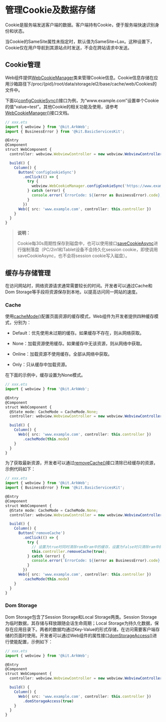 # 管理Cookie及数据存储
<!--Kit: ArkWeb-->
<!--Subsystem: ArkWeb-->
<!--Owner: @aohui-->
<!--SE: @yaomingliu-->
<!--TSE: @ghiker-->

Cookie是服务端发送客户端的数据。客户端持有Cookie，便于服务端快速识别身份和状态。

当Cookie的SameSite属性未指定时，默认值为SameSite=Lax。这种设置下，Cookie仅在用户导航到其源站点时发送，不会在跨站请求中发送。

## Cookie管理

Web组件提供[WebCookieManager](../reference/apis-arkweb/arkts-apis-webview-WebCookieManager.md)类来管理Cookie信息。Cookie信息存储在应用沙箱路径下/proc/{pid}/root/data/storage/el2/base/cache/web/Cookies的文件中。

下面以[configCookieSync()](../reference/apis-arkweb/arkts-apis-webview-WebCookieManager.md#configcookiesync11)接口为例，为“www\.example.com”设置单个Cookie的值“value=test”。其他Cookie的相关功能及使用，请参考[WebCookieManager()](../reference/apis-arkweb/arkts-apis-webview-WebCookieManager.md)接口文档。


```ts
// xxx.ets
import { webview } from '@kit.ArkWeb';
import { BusinessError } from '@kit.BasicServicesKit';

@Entry
@Component
struct WebComponent {
  controller: webview.WebviewController = new webview.WebviewController();

  build() {
    Column() {
      Button('configCookieSync')
        .onClick(() => {
          try {
            webview.WebCookieManager.configCookieSync('https://www.example.com', 'value=test');
          } catch (error) {
            console.error(`ErrorCode: ${(error as BusinessError).code},  Message: ${(error as BusinessError).message}`);
          }
        })
      Web({ src: 'www.example.com', controller: this.controller })
    }
  }
}
```

> **说明：**
>
> Cookie每30s周期性保存到磁盘中，也可以使用接口[saveCookieAsync](../reference/apis-arkweb/arkts-apis-webview-WebCookieManager.md#savecookieasync)进行强制落盘（PC/2in1和Tablet设备不会持久化session cookie，即使调用saveCookieAsync，也不会将session cookie写入磁盘）。

## 缓存与存储管理

在访问网站时，网络资源请求通常需要较长的时间。开发者可以通过Cache和Dom Storage等手段将资源保存到本地，以提高访问同一网站的速度。


### Cache

使用[cacheMode()](../reference/apis-arkweb/arkts-basic-components-web-attributes.md#cachemode)配置页面资源的缓存模式，Web组件为开发者提供四种缓存模式，分别为：

- Default：优先使用未过期的缓存。如果缓存不存在，则从网络获取。

- None：加载资源使用缓存。如果缓存中无该资源，则从网络中获取。

- Online：加载资源不使用缓存。全部从网络中获取。

- Only：只从缓存中加载资源。


在下面的示例中，缓存设置为None模式。



```ts
// xxx.ets
import { webview } from '@kit.ArkWeb';

@Entry
@Component
struct WebComponent {
  @State mode: CacheMode = CacheMode.None;
  controller: webview.WebviewController = new webview.WebviewController();

  build() {
    Column() {
      Web({ src: 'www.example.com', controller: this.controller })
        .cacheMode(this.mode)
    }
  }
}
```


为了获取最新资源，开发者可以通过[removeCache()](../reference/apis-arkweb/arkts-apis-webview-WebviewController.md#removecache)接口清除已经缓存的资源，示例代码如下：

```ts
// xxx.ets
import { webview } from '@kit.ArkWeb';
import { BusinessError } from '@kit.BasicServicesKit';

@Entry
@Component
struct WebComponent {
  @State mode: CacheMode = CacheMode.None;
  controller: webview.WebviewController = new webview.WebviewController();

  build() {
    Column() {
      Button('removeCache')
        .onClick(() => {
          try {
            // 设置为true时同时清除rom和ram中的缓存，设置为false时只清除ram中的缓存
            this.controller.removeCache(true);
          } catch (error) {
            console.error(`ErrorCode: ${(error as BusinessError).code},  Message: ${(error as BusinessError).message}`);
          }
        })
      Web({ src: 'www.example.com', controller: this.controller })
        .cacheMode(this.mode)
    }
  }
}
```


### Dom Storage

Dom Storage包含了Session Storage和Local Storage两类。Session Storage为临时数据，其存储与释放跟随会话生命周期；Local Storage为持久化数据，保存在应用目录下。两者的数据均通过Key-Value的形式存储，在访问需要客户端存储的页面时使用。开发者可以通过Web组件的属性接口[domStorageAccess()](../reference/apis-arkweb/arkts-basic-components-web-attributes.md#domstorageaccess)进行使能配置，示例如下：



```ts
// xxx.ets
import { webview } from '@kit.ArkWeb';

@Entry
@Component
struct WebComponent {
  controller: webview.WebviewController = new webview.WebviewController();

  build() {
    Column() {
      Web({ src: 'www.example.com', controller: this.controller })
        .domStorageAccess(true)
    }
  }
}
```
